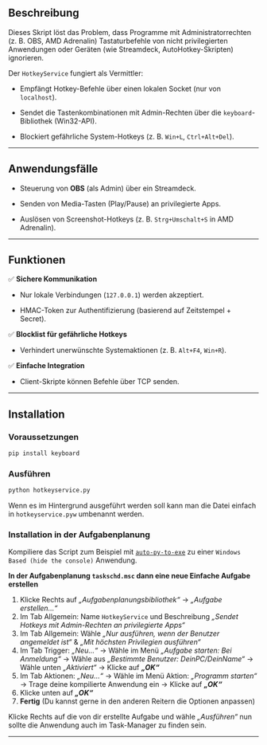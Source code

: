 ## Beschreibung

Dieses Skript löst das Problem, dass Programme mit Administratorrechten (z. B. OBS, AMD Adrenalin) Tastaturbefehle von nicht privilegierten Anwendungen oder Geräten (wie Streamdeck, AutoHotkey-Skripten) ignorieren.

Der `HotkeyService` fungiert als Vermittler:

- Empfängt Hotkey-Befehle über einen lokalen Socket (nur von `localhost`).
    
- Sendet die Tastenkombinationen mit Admin-Rechten über die `keyboard`\-Bibliothek (Win32-API).
    
- Blockiert gefährliche System-Hotkeys (z. B. `Win+L`, `Ctrl+Alt+Del`).
    

* * *

## Anwendungsfälle

- Steuerung von **OBS** (als Admin) über ein Streamdeck.
    
- Senden von Media-Tasten (Play/Pause) an privilegierte Apps.
    
- Auslösen von Screenshot-Hotkeys (z. B. `Strg+Umschalt+S` in AMD Adrenalin).
    

* * *

## Funktionen

✅ **Sichere Kommunikation**

- Nur lokale Verbindungen (`127.0.0.1`) werden akzeptiert.
    
- HMAC-Token zur Authentifizierung (basierend auf Zeitstempel + Secret).
    

✅ **Blocklist für gefährliche Hotkeys**

- Verhindert unerwünschte Systemaktionen (z. B. `Alt+F4`, `Win+R`).

✅ **Einfache Integration**

- Client-Skripte können Befehle über TCP senden.

* * *

## Installation

### Voraussetzungen

```bash
pip install keyboard
```

### Ausführen

```bash
python hotkeyservice.py
```

Wenn es im Hintergrund ausgeführt werden soll kann man die Datei einfach in `hotkeyservice.pyw` umbenannt werden.

### Installation in der Aufgabenplanung

Kompiliere das Script zum Beispiel mit [`auto-py-to-exe`](https://github.com/brentvollebregt/auto-py-to-exe) zu einer `Windows Based (hide the console)` Anwendung.

**In der Aufgabenplanung `taskschd.msc` dann eine neue Einfache Aufgabe erstellen**

1.  Klicke Rechts auf *„Aufgabenplanungsbibliothek“* → *„Aufgabe erstellen...“*
2.  Im Tab Allgemein: Name `HotkeyService` und Beschreibung *„Sendet Hotkeys mit Admin-Rechten an privilegierte Apps“*
3.  Im Tab Allgemein: Wähle *„Nur ausführen, wenn der Benutzer angemeldet ist“* & *„Mit höchsten Privilegien ausführen“*
4.  Im Tab Trigger: *„Neu...“* → Wähle im Menü *„Aufgabe starten: Bei Anmeldung“* → Wähle aus *„Bestimmte Benutzer: DeinPC/DeinName“* → Wähle unten *„Aktiviert“* → Klicke auf ***„OK“***
5.  Im Tab Aktionen: *„Neu...“* → Wähle im Menü Aktion: *„Programm starten“* → Trage deine kompilierte Anwendung ein → Klicke auf ***„OK“***
6.  Klicke unten auf ***„OK“***
7.  **Fertig** (Du kannst gerne in den anderen Reitern die Optionen anpassen)

Klicke Rechts auf die von dir erstellte Aufgabe und wähle *„Ausführen“* nun sollte die Anwendung auch im Task-Manager zu finden sein.

* * *

&nbsp;
